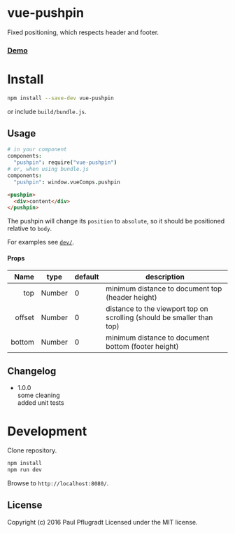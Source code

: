 # vue-pushpin

Fixed positioning, which respects header and footer.

### [Demo](https://vue-comps.github.io/vue-pushpin)


# Install

```sh
npm install --save-dev vue-pushpin
```
or include `build/bundle.js`.

## Usage
```coffee
# in your component
components:
  "pushpin": require("vue-pushpin")
# or, when using bundle.js
components:
  "pushpin": window.vueComps.pushpin
```
```html
<pushpin>
  <div>content</div>
</pushpin>
```

The pushpin will change its `position` to `absolute`, so it should be positioned relative to `body`.

For examples see [`dev/`](dev/).

#### Props
Name | type | default | description
---:| --- | ---| ---
top | Number | 0 | minimum distance to document top (header height)
offset | Number | 0 | distance to the viewport top on scrolling (should be smaller than top)
bottom | Number | 0 | minimum distance to document bottom (footer height)

## Changelog
- 1.0.0  
some cleaning  
added unit tests  

# Development
Clone repository.
```sh
npm install
npm run dev
```
Browse to `http://localhost:8080/`.

## License
Copyright (c) 2016 Paul Pflugradt
Licensed under the MIT license.
